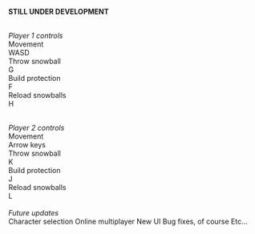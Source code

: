 <b>STILL UNDER DEVELOPMENT</b><br><br>

<i>Player 1 controls</i><br>
 Movement<br>
  WASD<br>
 Throw snowball<br>
  G<br>
 Build protection<br>
  F<br>
 Reload snowballs<br>
  H<br><br>

<i>Player 2 controls</i><br>
 Movement<br>
  Arrow keys<br>
 Throw snowball<br>
  K<br>
 Build protection<br>
  J<br>
 Reload snowballs<br>
  L<br>
  <br>
<i>Future updates</i><br>
 Character selection
 Online multiplayer
 New UI
 Bug fixes, of course
 Etc...
